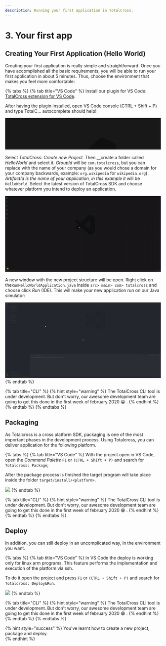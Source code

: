 ```yaml
---
description: Running your first application in TotalCross.
---
```


# 3. Your first app



## Creating Your First Application \(Hello World\)

Creating your first application is really simple and straightforward. Once you have accomplished all the basic requirements, you will be able to run your first application in about 5 minutes. Thus, choose the environment that makes you feel more comfortable:

{% tabs %}
{% tab title="VS Code" %}
Install our plugin for VS Code: [TotalCross extension for VS Code](https://marketplace.visualstudio.com/items?itemName=Italo.totalcross). 

After having the plugin installed, open VS Code console  \(CTRL + Shift + P\) and type TotalC… autocomplete should help!

![](../.gitbook/assets/3-1.gif)

Select _TotalCross: Create new Project._ Then __create a folder called _HelloWorld_ and select it. _GroupId_ will be `com.totalcross`, but you can replace with the name of your company \(as you would chose a domain for your company backwards, example: `org.wikipedia` for `wikipedia.org`\). _ArtifactId is the name of your application, in this example it_ will be `HelloWorld`. Select the latest version of TotalCross SDK and choose whatever platform you intend to deploy an application.

![Click to expand](../.gitbook/assets/4-1.gif)

A new window with the new project structure will be open. Right click on the`RunHelloWorldApplication.java` inside `src> main> com> totalcross` and choose click _Run_ \(IDE\). This will make your new application run on our Java simulator:

![Click  to expand](../.gitbook/assets/5-1.gif)
{% endtab %}

{% tab title="CLI" %}
{% hint style="warning" %}
The TotalCross CLI tool is under development. But don't worry, our awesome development team are going to get this done in the first week of february 2020 😁 . 
{% endhint %}
{% endtab %}
{% endtabs %}

## Packaging

As Totalcross is a cross platform SDK, packaging is one of the most important phases in the development process. Using Totalcross, you can deliver application for the following platform.

{% tabs %}
{% tab title="VS Code" %}
With the project open in VS Code, open the _Command Palette_ `F1` or `(CTRL + Shift + P)` and search for `Totalcross: Package`; 

After the package process is finished the target program will take place inside the folder `target/install/<platform>`.

![](../.gitbook/assets/diize1x.gif)
{% endtab %}

{% tab title="CLI" %}
{% hint style="warning" %}
The TotalCross CLI tool is under development. But don't worry, our awesome development team are going to get this done in the first week of february 2020 😁 . 
{% endhint %}
{% endtab %}
{% endtabs %}

## Deploy

In addition, you can still deploy in an uncomplicated way, in the environment you want.

{% tabs %}
{% tab title="VS Code" %}
In VS Code the deploy is working only for linux arm programs. This feature performs the implementation and execution of the platform via ssh.

To do it open the project and press `F1` or `(CTRL + Shift + P)` and search for `Totalcross: Deploy&Run`.

![](../.gitbook/assets/y6f3ptc.gif)
{% endtab %}

{% tab title="CLI" %}
{% hint style="warning" %}
The TotalCross CLI tool is under development. But don't worry, our awesome development team are going to get this done in the first week of february 2020 😁 . 
{% endhint %}
{% endtab %}
{% endtabs %}

{% hint style="success" %}
You've learnt how to create a new project, package and deploy.  
{% endhint %}



